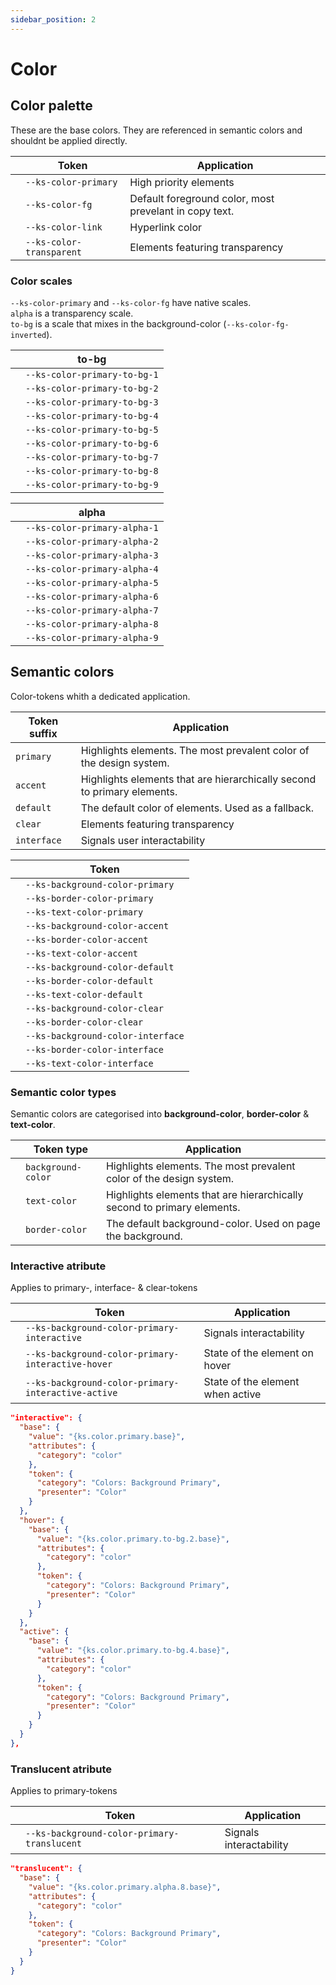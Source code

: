 ```yaml
---
sidebar_position: 2
---
```


# Color

## Color palette

These are the base colors. They are referenced in semantic colors and shouldnt be applied directly.

|                                                         | Token                    | Application                                            |
| ------------------------------------------------------- | ------------------------ | ------------------------------------------------------ |
| <div className="color-preview color-primary"></div>     | `--ks-color-primary`     | High priority elements                                 |
| <div className="color-preview color-fg"></div>          | `--ks-color-fg`          | Default foreground color, most prevelant in copy text. |
| <div className="color-preview color-link"></div>        | `--ks-color-link`        | Hyperlink color                                        |
| <div className="color-preview color-transparent"></div> | `--ks-color-transparent` | Elements featuring transparency                        |

### Color scales

`--ks-color-primary` and `--ks-color-fg` have native scales.  
`alpha` is a transparency scale.  
`to-bg` is a scale that mixes in the background-color (`--ks-color-fg-inverted`).

<div className="split-table">

|                                                             | to-bg                        |
| ----------------------------------------------------------- | ---------------------------- |
| <div className="color-preview color-primary-to-bg-1"></div> | `--ks-color-primary-to-bg-1` |
| <div className="color-preview color-primary-to-bg-2"></div> | `--ks-color-primary-to-bg-2` |
| <div className="color-preview color-primary-to-bg-3"></div> | `--ks-color-primary-to-bg-3` |
| <div className="color-preview color-primary-to-bg-4"></div> | `--ks-color-primary-to-bg-4` |
| <div className="color-preview color-primary-to-bg-5"></div> | `--ks-color-primary-to-bg-5` |
| <div className="color-preview color-primary-to-bg-6"></div> | `--ks-color-primary-to-bg-6` |
| <div className="color-preview color-primary-to-bg-7"></div> | `--ks-color-primary-to-bg-7` |
| <div className="color-preview color-primary-to-bg-8"></div> | `--ks-color-primary-to-bg-8` |
| <div className="color-preview color-primary-to-bg-9"></div> | `--ks-color-primary-to-bg-9` |

|                                                             | alpha                        |
| ----------------------------------------------------------- | ---------------------------- |
| <div className="color-preview color-primary-alpha-1"></div> | `--ks-color-primary-alpha-1` |
| <div className="color-preview color-primary-alpha-2"></div> | `--ks-color-primary-alpha-2` |
| <div className="color-preview color-primary-alpha-3"></div> | `--ks-color-primary-alpha-3` |
| <div className="color-preview color-primary-alpha-4"></div> | `--ks-color-primary-alpha-4` |
| <div className="color-preview color-primary-alpha-5"></div> | `--ks-color-primary-alpha-5` |
| <div className="color-preview color-primary-alpha-6"></div> | `--ks-color-primary-alpha-6` |
| <div className="color-preview color-primary-alpha-7"></div> | `--ks-color-primary-alpha-7` |
| <div className="color-preview color-primary-alpha-8"></div> | `--ks-color-primary-alpha-8` |
| <div className="color-preview color-primary-alpha-9"></div> | `--ks-color-primary-alpha-9` |

</div>

## Semantic colors

Color-tokens whith a dedicated application.

| Token suffix | Application                                                             |
| ------------ | ----------------------------------------------------------------------- |
| `primary`    | Highlights elements. The most prevalent color of the design system.     |
| `accent`     | Highlights elements that are hierarchically second to primary elements. |
| `default`    | The default color of elements. Used as a fallback.                      |
| `clear`      | Elements featuring transparency                                         |
| `interface`  | Signals user interactability                                            |

|                                                            | Token                             |
| ---------------------------------------------------------- | --------------------------------- |
| <div className="color-preview background-primary"></div>   | `--ks-background-color-primary`   |
| <div className="color-preview background-primary"></div>   | `--ks-border-color-primary`       |
| <div className="color-preview background-primary"></div>   | `--ks-text-color-primary`         |
| <div className="color-preview background-accent"></div>    | `--ks-background-color-accent`    |
| <div className="color-preview background-accent"></div>    | `--ks-border-color-accent`        |
| <div className="color-preview background-accent"></div>    | `--ks-text-color-accent`          |
| <div className="color-preview background-default"></div>   | `--ks-background-color-default`   |
| <div className="color-preview background-default"></div>   | `--ks-border-color-default`       |
| <div className="color-preview color-fg"></div>             | `--ks-text-color-default`         |
| <div className="color-preview background-clear"></div>     | `--ks-background-color-clear`     |
| <div className="color-preview background-clear"></div>     | `--ks-border-color-clear`         |
| <div className="color-preview background-interface"></div> | `--ks-background-color-interface` |
| <div className="color-preview background-interface"></div> | `--ks-border-color-interface`     |
| <div className="color-preview background-interface"></div> | `--ks-text-color-interface`       |

### Semantic color types

Semantic colors are categorised into **background-color**, **border-color** & **text-color**.

|                                                          | Token type         | Application                                                             |
| -------------------------------------------------------- | ------------------ | ----------------------------------------------------------------------- |
| <div className="color-preview background-primary"></div> | `background-color` | Highlights elements. The most prevalent color of the design system.     |
| <div className="color-preview background-accent"></div>  | `text-color`       | Highlights elements that are hierarchically second to primary elements. |
| <div className="color-preview background-default"></div> | `border-color`     | The default background-color. Used on page the background.              |

### Interactive atribute

Applies to primary-, interface- & clear-tokens

|                                                                 | Token                                              | Application                      |
| --------------------------------------------------------------- | -------------------------------------------------- | -------------------------------- |
| <div className="color-preview background-primary"></div>        | `--ks-background-color-primary-interactive`        | Signals interactability          |
| <div className="color-preview background-primary-hover"></div>  | `--ks-background-color-primary-interactive-hover`  | State of the element on hover    |
| <div className="color-preview background-primary-active"></div> | `--ks-background-color-primary-interactive-active` | State of the element when active |

```json title="background-color.json"
"interactive": {
  "base": {
    "value": "{ks.color.primary.base}",
    "attributes": {
      "category": "color"
    },
    "token": {
      "category": "Colors: Background Primary",
      "presenter": "Color"
    }
  },
  "hover": {
    "base": {
      "value": "{ks.color.primary.to-bg.2.base}",
      "attributes": {
        "category": "color"
      },
      "token": {
        "category": "Colors: Background Primary",
        "presenter": "Color"
      }
    }
  },
  "active": {
    "base": {
      "value": "{ks.color.primary.to-bg.4.base}",
      "attributes": {
        "category": "color"
      },
      "token": {
        "category": "Colors: Background Primary",
        "presenter": "Color"
      }
    }
  }
},
```

### Translucent atribute

Applies to primary-tokens

|                                                              | Token                                       | Application             |
| ------------------------------------------------------------ | ------------------------------------------- | ----------------------- |
| <div className="color-preview background-translucent"></div> | `--ks-background-color-primary-translucent` | Signals interactability |

```json title="background-color.json"
"translucent": {
  "base": {
    "value": "{ks.color.primary.alpha.8.base}",
    "attributes": {
      "category": "color"
    },
    "token": {
      "category": "Colors: Background Primary",
      "presenter": "Color"
    }
  }
}
```
